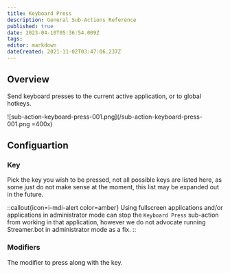 ```yaml
---
title: Keyboard Press
description: General Sub-Actions Reference
published: true
date: 2023-04-10T05:36:54.009Z
tags: 
editor: markdown
dateCreated: 2021-11-02T03:47:06.237Z
---
```


## Overview
Send keyboard presses to the current active application, or to global hotkeys.

![sub-action-keyboard-press-001.png](/sub-action-keyboard-press-001.png =400x)

## Configuartion
### Key
Pick the key you wish to be pressed, not all possible keys are listed here, as some just do not make sense at the moment, this list may be expanded out in the future.

::callout{icon=i-mdi-alert color=amber}
Using fullscreen applications and/or applications in administrator mode can stop the `Keyboard Press` sub-action from working in that application, however we do not advocate running Streamer.bot in administrator mode as a fix.
::

### Modifiers
The modifier to press along with the key.